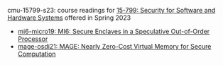 cmu-15799-s23: course readings for [15-799: Security for Software and Hardware Systems](https://www.cs.cmu.edu/~15799/schedule.html#) offered in Spring 2023

- [mi6-micro19: MI6: Secure Enclaves in a Speculative Out-of-Order Processor](./cmu-15799-s23/mi6-micro19.html)
- [mage-osdi21: MAGE: Nearly Zero-Cost Virtual Memory for Secure Computation](./cmu-15799-s23/mage-osdi21.html)

